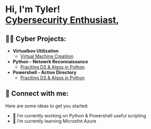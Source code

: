 <h1>Hi, I'm Tyler! <br/><a href="https://github.com/TylerGeragi"><a href="https://www.linkedin.com/in/tylergeragi/">Cybersecurity Enthusiast</a>, 

<h2>👨‍💻 Cyber Projects:</h2>

- <b>Virtualbox Utilization </b>
  - [Virtual Machine Creatiion](https://github.com/TylerGeragi/VirtualBox)
- <b>Python - Netowrk Reconnaissance </b>
  - [Praciting DS & Algos in Python](https://github.com/joshmadakor1/Algorithms-Practice)
- <b>Powershell - Active Directory</b>
  - [Praciting DS & Algos in Python](https://github.com/joshmadakor1/Algorithms-Practice)


<h2> 🤳 Connect with me:</h2>


Here are some ideas to get you started:

- 🔭 I’m currently working on Python & Powershell useful scripting
- 🌱 I’m currently learning Microsfot Azure
